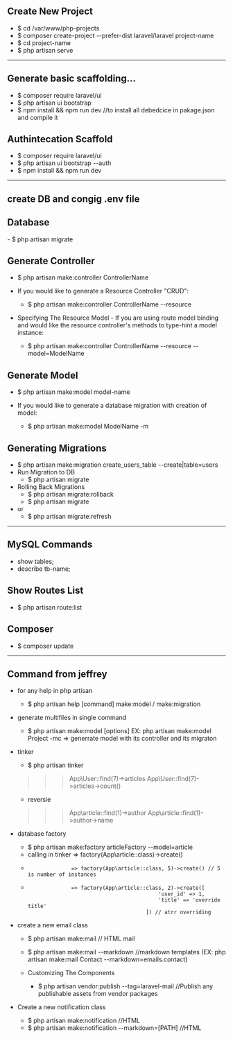 ## Create New Project
- $ cd /var/www/php-projects
- $ composer create-project --prefer-dist laravel/laravel project-name
- $ cd project-name 
- $ php artisan serve

---
## Generate basic scaffolding...
- $ composer require laravel/ui
- $ php artisan ui bootstrap
- $ npm install && npm run dev //to install all debedcice in pakage.json and compile it


## Authintecation Scaffold
- $ composer require laravel/ui
- $ php artisan ui bootstrap --auth
- $ npm install && npm run dev

---

## create DB and congig .env file 

## Database
<this is comment>
- $ php artisan migrate

## Generate Controller 
* $ php artisan make:controller ControllerName

* If you would like to generate a Resource Controller "CRUD":
    - $ php artisan make:controller ControllerName --resource
* Specifying The Resource Model - If you are using route model binding and would 
     like   the resource controller's methods to type-hint a model instance:
     
    - $ php artisan make:controller ControllerName --resource --model=ModelName

## Generate Model
* $ php artisan make:model model-name

* If you would like to generate a database migration with creation of model: 
    - $ php artisan make:model ModelName -m


## Generating Migrations
- $ php artisan make:migration create_users_table --create|table=users 
- Run Migration to DB
    - $ php artisan migrate
- Rolling Back Migrations
    - $ php artisan migrate:rollback
    - $ php artisan migrate
- or 
    <!-- Roll Back & Migrate Using A Single Command -->
    - $ php artisan migrate:refresh

----
## MySQL Commands
- show tables;
- describe tb-name;



## Show Routes List
- $ php artisan route:list

## Composer
- $ composer update


------------------------------

## Command from jeffrey
* for any help in php artisan 
    - $ php artisan help [command]
                        make:model / make:migration
* generate multifiles in single command
    - $ php artisan make:model <ModelName> [options]
    EX: php artisan make:model Project -mc => generrate model with its controller and  its migraton
* tinker
    - $ php artisan tinker
    >>> App\User::find(7)->articles
    >>> App\User::find(7)->articles->count()
    - reversie 
    >>> App\article::find(1)->author
    >>> App\article::find(1)->author->name

* database factory
    - $ php artisan make:factory articleFactory --model=article
    - calling in tinker => factory(App\article::class)->create()
    -                   => factory(App\article::class, 5)->create() // 5 is number of instances
    -                   => factory(App\article::class, 2)->create([
                                                    'user_id' => 1,
                                                    'title' => 'override title'
                                                ]) // atrr overriding

* create a new email class
    - $ php artisan make:mail  // HTML mail
    - $ php artisan make:mail --markdown //markdown templates
    (EX: php artisan make:mail Contact --markdown=emails.contact)

    - Customizing The Components
        - $ php artisan vendor:publish --tag=laravel-mail 
                //Publish any publishable assets from vendor packages


* Create a new notification class
    - $ php artisan make:notification //HTML
    - $ php artisan make:notification --markdown=[PATH] //HTML







